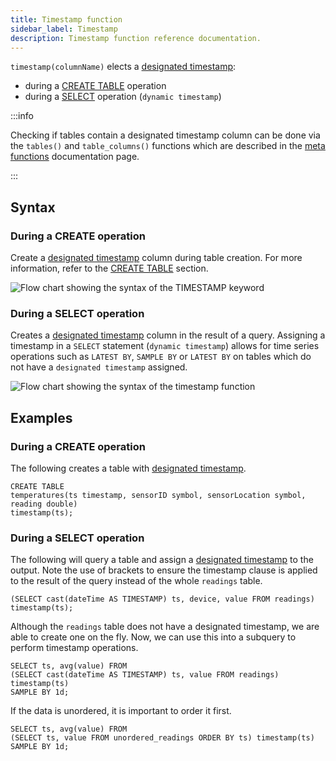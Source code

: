 ```yaml
---
title: Timestamp function
sidebar_label: Timestamp
description: Timestamp function reference documentation.
---
```


`timestamp(columnName)` elects a
[designated timestamp](/docs/concept/designated-timestamp):

- during a [CREATE TABLE](/docs/reference/sql/create-table#timestamp) operation
- during a [SELECT](/docs/reference/sql/select) operation (`dynamic timestamp`)

:::info

Checking if tables contain a designated timestamp column can be done via the
`tables()` and `table_columns()` functions which are described in the
[meta functions](/docs/reference/function/meta) documentation page.

:::

## Syntax

### During a CREATE operation

Create a [designated timestamp](/docs/concept/designated-timestamp) column
during table creation. For more information, refer to the
[CREATE TABLE](/docs/reference/sql/create-table) section.

![Flow chart showing the syntax of the TIMESTAMP keyword](/img/docs/diagrams/timestamp.svg)

### During a SELECT operation

Creates a [designated timestamp](/docs/concept/designated-timestamp) column in
the result of a query. Assigning a timestamp in a `SELECT` statement
(`dynamic timestamp`) allows for time series operations such as `LATEST BY`,
`SAMPLE BY` or `LATEST BY` on tables which do not have a `designated timestamp`
assigned.

![Flow chart showing the syntax of the timestamp function](/img/docs/diagrams/dynamicTimestamp.svg)

## Examples

### During a CREATE operation

The following creates a table with
[designated timestamp](/docs/concept/designated-timestamp).

```questdb-sql title="Create table"
CREATE TABLE
temperatures(ts timestamp, sensorID symbol, sensorLocation symbol, reading double)
timestamp(ts);
```

### During a SELECT operation

The following will query a table and assign a
[designated timestamp](/docs/concept/designated-timestamp) to the output. Note
the use of brackets to ensure the timestamp clause is applied to the result of
the query instead of the whole `readings` table.

```questdb-sql title="Dynamic timestamp"
(SELECT cast(dateTime AS TIMESTAMP) ts, device, value FROM readings) timestamp(ts);
```

Although the `readings` table does not have a designated timestamp, we are able
to create one on the fly. Now, we can use this into a subquery to perform
timestamp operations.

```questdb-sql title="Dynamic timestamp subquery"
SELECT ts, avg(value) FROM
(SELECT cast(dateTime AS TIMESTAMP) ts, value FROM readings) timestamp(ts)
SAMPLE BY 1d;
```

If the data is unordered, it is important to order it first.

```questdb-sql title="Dynamic timestamp - unordered data"
SELECT ts, avg(value) FROM
(SELECT ts, value FROM unordered_readings ORDER BY ts) timestamp(ts)
SAMPLE BY 1d;
```
